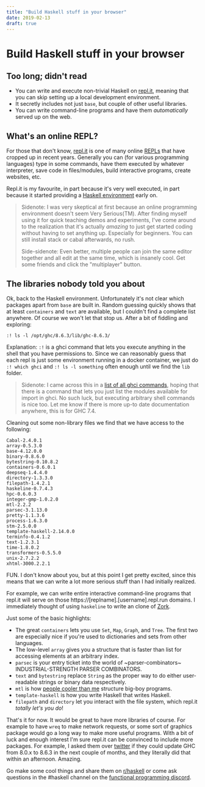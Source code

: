 ```yaml
---
title: "Build Haskell stuff in your browser"
date: 2019-02-13
draft: true
---
```


# Build Haskell stuff in your browser

## Too long; didn't read

- You can write and execute non-trivial Haskell on [repl.it](https://repl.it/), meaning that you can skip setting up a local development environment.
- It secretly includes not just `base`, but couple of other useful libraries.
- You can write command-line programs and have them _automatically_ served up on the web.

## What's an online REPL?

For those that don't know, [repl.it](https://repl.it) is one of many online [REPLs](https://en.wikipedia.org/wiki/REPL) that have cropped up in recent years. Generally you can (for various programming languages) type in some commands, have them executed by whatever interpreter, save code in files/modules, build interactive programs, create websites, etc.

Repl.it is my favourite, in part because it's very well executed, in part because it started providing a [Haskell environment](https://repl.it/site/blog/haskell) early on.

> Sidenote: I was very skeptical at first because an online programming environment doesn't seem Very Serious(TM). After finding myself using it for quick teaching demos and experiments, I've come around to the realization that it's actually _amazing_ to just get started coding without having to set anything up. Especially for beginners. You can still install stack or cabal afterwards, no rush.
>
> Side-sidenote: Even better, multiple people can join the same editor together and all edit at the same time, which is insanely cool. Get some friends and click the "multiplayer" button.

## The libraries nobody told you about

Ok, back to the Haskell environment. Unfortunately it's not clear which packages apart from `base` are built in. Random guessing quickly shows that at least `containers` and `text` are available, but I couldn't find a complete list anywhere. Of course we won't let that stop us. After a bit of fiddling and exploring:

`:! ls -l /opt/ghc/8.6.3/lib/ghc-8.6.3/`

Explanation: `:!` is a ghci command that lets you execute anything in the shell that you have permissions to. Since we can reasonably guess that each repl is just some environment running in a docker container, we just do `:! which ghci` and `:! ls -l something` often enough until we find the `lib` folder.

> Sidenote: I came across this in a [list of all ghci commands](https://downloads.haskell.org/~ghc/7.4.1/docs/html/users_guide/ghci-commands.html), hoping that there is a command that lets you just list the modules available for import in ghci. No such luck, but executing arbitrary shell commands is nice too. Let me know if there is more up-to date documentation anywhere, this is for GHC 7.4.

Cleaning out some non-library files we find that we have access to the following:

```
Cabal-2.4.0.1
array-0.5.3.0
base-4.12.0.0
binary-0.8.6.0
bytestring-0.10.8.2
containers-0.6.0.1
deepseq-1.4.4.0
directory-1.3.3.0
filepath-1.4.2.1
haskeline-0.7.4.3
hpc-0.6.0.3
integer-gmp-1.0.2.0
mtl-2.2.2
parsec-3.1.13.0
pretty-1.1.3.6
process-1.6.3.0
stm-2.5.0.0
template-haskell-2.14.0.0
terminfo-0.4.1.2
text-1.2.3.1
time-1.8.0.2
transformers-0.5.5.0
unix-2.7.2.2
xhtml-3000.2.2.1
```

FUN. I don't know about you, but at this point I get pretty excited, since this means that we can write a lot more serious stuff than I had initially realized.

For example, we can write entire interactive command-line programs that repl.it will serve on those https://[replname].[username].repl.run domains. I immediately thought of using `haskeline` to write an clone of [Zork](https://en.wikipedia.org/wiki/Zork).

Just some of the basic highlights:

- The great `containers` lets you use `Set`, `Map`, `Graph`, and `Tree`. The first two are especially nice if you're used to dictionaries and sets from other languages.
- The low-level `array` gives you a structure that is faster than list for accessing elements at an arbitrary index.
- `parsec` is your entry ticket into the world of ~parser-combinators~ INDUSTRIAL-STRENGTH PARSER COMBINATORS.
- `text` and `bytestring` replace `String` as the proper way to do either user-readable strings or binary data respectively.
- `mtl` is how [people cooler than me](https://www.parsonsmatt.org/2018/03/22/three_layer_haskell_cake.html) structure big-boy programs.
- `template-haskell` is how you write Haskell that writes Haskell.
- `filepath` and `directory` let you interact with the file system, which repl.it _totally let's you do_!

That's it for now. It would be great to have more libraries of course. For example to have `wreq` to make network requests, or some sort of graphics package would go a long way to make more useful programs. With a bit of luck and enough interest I'm sure repl.it can be convinced to include more packages. For example, I asked them over [twitter](https://twitter.com/replit) if they could update GHC from 8.0.x to 8.6.3 in the next couple of months, and they literally did that within an afternoon. Amazing.

Go make some cool things and share them on [r/haskell](https://old.reddit.com/r/haskell/) or come ask questions in the #haskell channel on the [functional programming discord](https://discord.me/fp).

